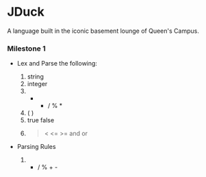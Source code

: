 # JDuck
A language built in the iconic basement lounge of Queen's Campus.

### Milestone 1
* Lex and Parse the following:
    1. string
    2. integer
    3. + - / % *
    4. ( )
    5. true false
    6. > < <= >= and or

* Parsing Rules
    1. * / % + -
